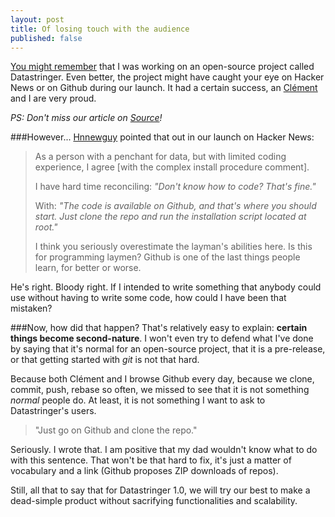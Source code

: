 ```yaml
---
layout: post
title: Of losing touch with the audience
published: false
---
```


[You might remember](http://journalism.basilesimon.fr/2014/08/01/data-stringers/) that I was working on an open-source project called Datastringer. Even better, the project might have caught your eye on Hacker News or on Github during our launch. It had a certain success, an [Clément](http://twitter.com/5c2v) and I are very proud.

*PS: Don't miss our article on [Source](https://source.opennews.org/en-US/articles/bbc-news-labs-datastringer/)!*

###However...
[Hnnewguy](https://news.ycombinator.com/user?id=hnnewguy) pointed that out in our launch on Hacker News:
>As a person with a penchant for data, but with limited coding experience, I agree [with the complex install procedure comment].
>
>I have hard time reconciling:
*"Don't know how to code? That's fine."*
>
>With:
*"The code is available on Github, and that's where you should start. Just clone the repo and run the installation script located at root."*
>
>I think you seriously overestimate the layman's abilities here. Is this for programming laymen? Github is one of the last things people learn, for better or worse.

He's right. Bloody right. If I intended to write something that anybody could use without having to write some code, how could I have been that mistaken?

###Now, how did that happen?
That's relatively easy to explain: **certain things become second-nature**. I won't even try to defend what I've done by saying that it's normal for an open-source project, that it is a pre-release, or that getting started with *git* is not that hard.

Because both Clément and I browse Github every day, because we clone, commit, push, rebase so often, we missed to see that it is not something *normal* people do. At least, it is not something I want to ask to Datastringer's users.

>"Just go on Github and clone the repo."

Seriously. I wrote that. I am positive that my dad wouldn't know what to do with this sentence. That won't be that hard to fix, it's just a matter of vocabulary and a link (Github proposes ZIP downloads of repos).

Still, all that to say that for Datastringer 1.0, we will try our best to make a dead-simple product without sacrifying functionalities and scalability.
